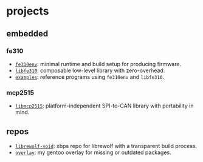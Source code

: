 # projects
## embedded
### fe310
- [``fe310env``](https://codeberg.org/fe310/fe310env): minimal runtime and build setup for producing firmware.  
- [``libfe310``](https://codeberg.org/fe310/libfe310): composable low-level library with zero-overhead.  
- [``examples``](https://codeberg.org/fe310/examples): reference programs using ``fe310env`` and ``libfe310``.
### mcp2515
- [``libmcp2515``](https://codeberg.org/idx/libmcp2515): platform-independent SPI-to-CAN library with portability in mind.
## repos
- [``librewolf-void``](https://github.com/index-0/librewolf-void): xbps repo for librewolf with a transparent build process.
- [``overlay``](https://github.com/index-0/overlay): my gentoo overlay for missing or outdated packages.
